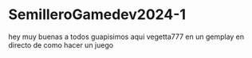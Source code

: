 # SemilleroGamedev2024-1

 hey muy buenas a todos guapisimos aqui vegetta777 en un gemplay en directo de como hacer un juego
